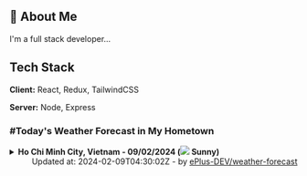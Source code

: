 ## 🚀 About Me
I'm a full stack developer...


## Tech Stack

**Client:** React, Redux, TailwindCSS

**Server:** Node, Express

### #Today's Weather Forecast in My Hometown



<details>
    <summary><b>Ho Chi Minh City, Vietnam - 09/02/2024 (<img src="https://cdn.weatherapi.com/weather/64x64/day/113.png" /> Sunny)</b>
    </summary>

    
<table>
    <tr>
        <th>Hour</th>
        <td>00:00</td><td>01:00</td><td>02:00</td><td>03:00</td><td>04:00</td><td>05:00</td><td>06:00</td><td>07:00</td><td>08:00</td><td>09:00</td><td>10:00</td><td>11:00</td><td>12:00</td><td>13:00</td><td>14:00</td><td>15:00</td><td>16:00</td><td>17:00</td><td>18:00</td><td>19:00</td><td>20:00</td><td>21:00</td><td>22:00</td><td>23:00</td>
    </tr>
    <tr>
        <th>Weather</th>
        <td><img src="https://cdn.weatherapi.com/weather/64x64/night/119.png"></img></td><td><img src="https://cdn.weatherapi.com/weather/64x64/night/116.png"></img></td><td><img src="https://cdn.weatherapi.com/weather/64x64/night/113.png"></img></td><td><img src="https://cdn.weatherapi.com/weather/64x64/night/113.png"></img></td><td><img src="https://cdn.weatherapi.com/weather/64x64/night/113.png"></img></td><td><img src="https://cdn.weatherapi.com/weather/64x64/night/113.png"></img></td><td><img src="https://cdn.weatherapi.com/weather/64x64/night/113.png"></img></td><td><img src="https://cdn.weatherapi.com/weather/64x64/day/113.png"></img></td><td><img src="https://cdn.weatherapi.com/weather/64x64/day/113.png"></img></td><td><img src="https://cdn.weatherapi.com/weather/64x64/day/113.png"></img></td><td><img src="https://cdn.weatherapi.com/weather/64x64/day/113.png"></img></td><td><img src="https://cdn.weatherapi.com/weather/64x64/day/113.png"></img></td><td><img src="https://cdn.weatherapi.com/weather/64x64/day/113.png"></img></td><td><img src="https://cdn.weatherapi.com/weather/64x64/day/113.png"></img></td><td><img src="https://cdn.weatherapi.com/weather/64x64/day/113.png"></img></td><td><img src="https://cdn.weatherapi.com/weather/64x64/day/113.png"></img></td><td><img src="https://cdn.weatherapi.com/weather/64x64/day/113.png"></img></td><td><img src="https://cdn.weatherapi.com/weather/64x64/day/113.png"></img></td><td><img src="https://cdn.weatherapi.com/weather/64x64/night/113.png"></img></td><td><img src="https://cdn.weatherapi.com/weather/64x64/night/113.png"></img></td><td><img src="https://cdn.weatherapi.com/weather/64x64/night/113.png"></img></td><td><img src="https://cdn.weatherapi.com/weather/64x64/night/113.png"></img></td><td><img src="https://cdn.weatherapi.com/weather/64x64/night/113.png"></img></td><td><img src="https://cdn.weatherapi.com/weather/64x64/night/113.png"></img></td>
    </tr>
    <tr>
        <th>Condition</th>
        <td width="200px">Cloudy </td><td width="200px">Partly cloudy</td><td width="200px">Clear </td><td width="200px">Clear </td><td width="200px">Clear </td><td width="200px">Clear </td><td width="200px">Clear </td><td width="200px">Sunny</td><td width="200px">Sunny</td><td width="200px">Sunny</td><td width="200px">Sunny</td><td width="200px">Sunny</td><td width="200px">Sunny</td><td width="200px">Sunny</td><td width="200px">Sunny</td><td width="200px">Sunny</td><td width="200px">Sunny</td><td width="200px">Sunny</td><td width="200px">Clear </td><td width="200px">Clear </td><td width="200px">Clear </td><td width="200px">Clear </td><td width="200px">Clear </td><td width="200px">Clear </td>
    </tr>
    <tr>
        <th>Temperature</th>
        <td>24.8 °C</td><td>33 °C</td><td>24.5 °C</td><td>24.3 °C</td><td>24.1 °C</td><td>23.9 °C</td><td>24 °C</td><td>24.8 °C</td><td>27.2 °C</td><td>30 °C</td><td>32.4 °C</td><td>34.2 °C</td><td>35.7 °C</td><td>36.9 °C</td><td>37.2 °C</td><td>35.9 °C</td><td>33.9 °C</td><td>31.5 °C</td><td>28.7 °C</td><td>27.2 °C</td><td>26.7 °C</td><td>26.5 °C</td><td>26.3 °C</td><td>26 °C</td>
    </tr>
    <tr>
        <th>Wind</th>
        <td>9.4 kph</td><td>16.9 kph</td><td>11.9 kph</td><td>11.9 kph</td><td>11.9 kph</td><td>11.9 kph</td><td>12.2 kph</td><td>11.9 kph</td><td>15.8 kph</td><td>16.6 kph</td><td>15.5 kph</td><td>12.6 kph</td><td>10.8 kph</td><td>8.3 kph</td><td>11.9 kph</td><td>19.8 kph</td><td>25.9 kph</td><td>25.2 kph</td><td>23.8 kph</td><td>23 kph</td><td>23.8 kph</td><td>23.4 kph</td><td>21.6 kph</td><td>16.6 kph</td>
    </tr>
</table>

</details>

<div align="right">
    Updated at: 2024-02-09T04:30:02Z - by <a target="_blank"
        href="https://github.com/ePlus-DEV/weather-forecast">ePlus-DEV/weather-forecast</a>
</div>